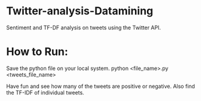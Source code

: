 # Twitter-analysis-Datamining
Sentiment and TF-DF analysis on tweets using the Twitter API.

# How to Run:
 Save the python file on your local system.
 python <file_name>.py <tweets_file_name>
 
 Have fun and see how many of the tweets are positive or negative. Also find the TF-IDF of individual tweets.
 
